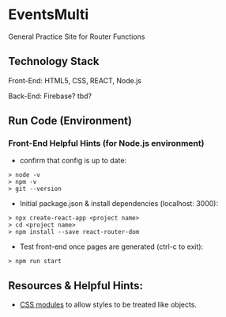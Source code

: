 # EventsMulti
General Practice Site for Router Functions

## Technology Stack
Front-End: HTML5, CSS, REACT, Node.js

Back-End: Firebase? tbd?




## Run Code (Environment)
### Front-End Helpful Hints (for Node.js environment)
- confirm that config is up to date:

```
> node -v
> npm -v
> git --version
```

- Initial package.json & install dependencies (localhost: 3000):
```
> npx create-react-app <project name>
> cd <project name>
> npm install --save react-router-dom
```
- Test front-end once pages are generated (ctrl-c to exit):
```
> npm run start
```


## Resources & Helpful Hints:
- [CSS modules](https://create-react-app.dev/docs/adding-a-css-modules-stylesheet/) to allow styles to be treated like objects.
